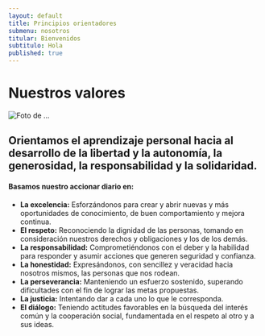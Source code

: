 ```yaml
---
layout: default
title: Principios orientadores
submenu: nosotros
titular: Bienvenidos
subtitulo: Hola
published: true
---
```


# Nuestros valores
 
![Foto de ...](http://placeimg.com/720/300/people)

## Orientamos el aprendizaje personal hacia al desarrollo de la libertad y la autonomía, la generosidad, la responsabilidad  y la solidaridad.

#### Basamos nuestro accionar diario en:

- **La excelencia:** Esforzándonos para crear y abrir nuevas y más oportunidades de conocimiento, de buen comportamiento y mejora continua.  
- **El respeto:** Reconociendo la dignidad de las personas, tomando en consideración nuestros derechos y obligaciones  y los de los demás. 
- **La responsabilidad:** Comprometiéndonos  con el deber y la habilidad para responder y asumir acciones que generen seguridad y confianza.
- **La honestidad:** Expresándonos, con sencillez y veracidad hacia nosotros mismos, las personas que nos rodean. 
- **La perseverancia:** Manteniendo un esfuerzo sostenido, superando dificultades con el fin de lograr las metas propuestas.
- **La justicia:** Intentando dar a cada uno lo que le corresponda. 
- **El diálogo:** Teniendo actitudes favorables en la búsqueda del interés común y la cooperación social, fundamentada en el respeto al otro y a sus ideas.